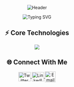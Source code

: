 <div align="center">
  
![Header](https://capsule-render.vercel.app/api?type=venom&color=gradient&customColorList=12&height=300&section=header&text=Ussamaaaa&fontSize=90&fontColor=fff&animation=twinkling&fontAlignY=35&desc=Crafting%20Digital%20Experiences%20with%20Code&descSize=25&descAlignY=60&descAlign=50)

<div align="center">
  <img src="https://readme-typing-svg.demolab.com?font=Fira+Code&size=22&duration=3000&pause=1000&color=6366F1&center=true&vCenter=true&width=435&lines=Full+Stack+Developer;UI%2FUX+Enthusiast;" alt="Typing SVG" />
</div>

## ⚡ Core Technologies
<div align="center">
  <img src="https://skillicons.dev/icons?i=react,mongodb,tailwind,express,laravel" />
</div>

## 🌐 Connect With Me
<div align="center">
  <a href="https://twitter.com/ussamae_" target="_blank">
    <img align="center" src="https://raw.githubusercontent.com/rahuldkjain/github-profile-readme-generator/master/src/images/icons/Social/twitter.svg" alt="Twitter" height="30" width="40" />
  </a>
  <a href="https://linkedin.com/in/YourLinkedIn" target="_blank">
    <img align="center" src="https://raw.githubusercontent.com/rahuldkjain/github-profile-readme-generator/master/src/images/icons/Social/linked-in-alt.svg" alt="LinkedIn" height="30" width="40" />
  </a>
  <a href="mailto:ussama.e37@gmail.com">
    <img align="center" src="https://upload.wikimedia.org/wikipedia/commons/thumb/7/7e/Gmail_icon_%282020%29.svg/1280px-Gmail_icon_%282020%29.svg.png" alt="Email" width="35" />
  </a>
</div>
<br/>

</div>
